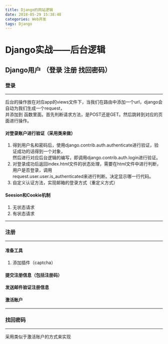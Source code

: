 ```yaml
---
title: Django的网站逻辑
date: 2018-05-29 15:38:48
categories: Web开发
tags: Django
---
```

# Django实战——后台逻辑

## Django用户 （登录 注册 找回密码）

### 登录
***
后台的操作放在对应app的views文件下，当我们在路由中添加一个url，django会自动为我们生成一个request，  
并添加到
函数里面。首先判断请求方法，是POST还是GET。然后跳转到对应的页面进行操作。  

#### 对登录账户进行验证（采用类来做）
1. 得到用户名和密码后，使用django.contrib.auth.authenticate进行验证，验证成功的话得到一个对象，  
然后进行对应后台逻辑的编写，即调用django.contrib.auth.login进行验证。  
2. 对登录成功后返回index.html文件的状态处理，需要在html文件中进行判断，用户是否登录，调用  
request.user.user.is_authenticated来进行判断。决定显示哪一行代码。
3. 自定义认证方法，实现邮箱的登录方式（重定义方式）


#### Seesion和Cookie机制
1. 无状态请求
2. 有状态请求 
***
### 注册
---
#### 准备工具
1. 添加插件（captcha）

#### 提交注册信息（包括注册码）

#### 发送邮件验证注册信息

#### 激活账户
---
### 找回密码
***

采用类似于激活账户的方式来实现


